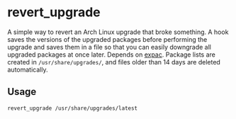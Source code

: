# revert_upgrade

A simple way to revert an Arch Linux upgrade that broke something.
A hook saves the versions of the upgraded packages before performing the upgrade and saves them in a file so that you can easily downgrade all upgraded packages at once later.
Depends on [expac](https://github.com/falconindy/expac).
Package lists are created in `/usr/share/upgrades/`, and files older than 14 days are deleted automatically.

## Usage

```sh
revert_upgrade /usr/share/upgrades/latest
```
